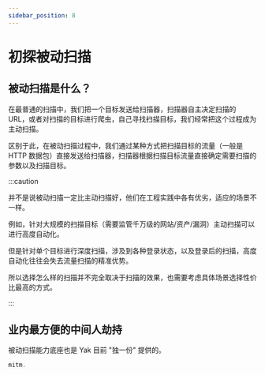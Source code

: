 ```yaml
---
sidebar_position: 8
---
```


# 初探被动扫描

## 被动扫描是什么？

在最普通的扫描中，我们把一个目标发送给扫描器，扫描器自主决定扫描的 URL，或者对扫描的目标进行爬虫，自己寻找扫描目标，我们经常把这个过程成为主动扫描。

区别于此，在被动扫描过程中，我们通过某种方式把扫描目标的流量（一般是 HTTP 数据包）直接发送给扫描器，扫描器根据扫描目标流量直接确定需要扫描的参数以及扫描目标。

:::caution

并不是说被动扫描一定比主动扫描好，他们在工程实践中各有优劣，适应的场景不一样。

例如，针对大规模的扫描目标（需要监管千万级的网站/资产/漏洞）主动扫描可以进行高度自动化。

但是针对单个目标进行深度扫描，涉及到各种登录状态，以及登录后的扫描，高度自动化往往会失去流量扫描的精准优势。

所以选择怎么样的扫描并不完全取决于扫描的效果，也需要考虑具体场景选择性价比最高的方式。

:::

## 业内最方便的中间人劫持

被动扫描能力底座也是 Yak 目前 "独一份" 提供的。

```go
mitm.
```